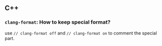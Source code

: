 C++
---

### `clang-format`: How to keep special format?

use `// clang-format off` and `// clang-format on` to comment the special part.
